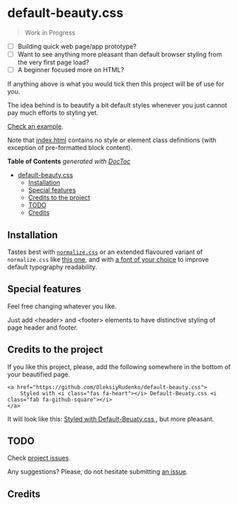 # default-beauty.css

> Work in Progress

 - [ ] Building quick web page/app prototype?
 - [ ] Want to see anything more pleasant than default
       browser styling from the very first page load?
 - [ ] A beginner focused more on HTML?

If anything above is what you would tick then this project
will be of use for you.

The idea behind is to beautify a bit default styles whenever
you just cannot pay much efforts to styling yet.

[Check an example](https://oleksiyrudenko.github.io/default-beauty.css/).

Note that [index.html](index.html) contains no style or element class definitions
(with exception of pre-formatted block content).

<!-- START doctoc generated TOC please keep comment here to allow auto update -->
<!-- DON'T EDIT THIS SECTION, INSTEAD RE-RUN doctoc TO UPDATE -->
**Table of Contents**  *generated with [DocToc](https://github.com/thlorenz/doctoc)*

- [default-beauty.css](#default-beautycss)
  - [Installation](#installation)
  - [Special features](#special-features)
  - [Credits to the project](#credits-to-the-project)
  - [TODO](#todo)
  - [Credits](#credits)

<!-- END doctoc generated TOC please keep comment here to allow auto update -->

## Installation

Tastes best with [`normalize.css`](https://github.com/necolas/normalize.css)
or an extended flavoured variant of `normalize.css` like
[this one](https://github.com/OleksiyRudenko/normalize.css), and
with [a font of your choice](https://www.w3schools.com/howto/howto_google_fonts.asp)
to improve default typography readability.

## Special features

Feel free changing whatever you like.

Just add &lt;header&gt; and &lt;footer&gt; elements to have distinctive
styling of page header and footer.

## Credits to the project

If you like this project, please, add the following somewhere in the bottom
of your beautified page.

```
<a href="https://github.com/OleksiyRudenko/default-beauty.css">
    Styled with <i class="fas fa-heart"></i> Default-Beuaty.css <i class="fab fa-github-square"></i>
</a>
```

It will look like this: <a href="https://github.com/OleksiyRudenko/default-beauty.css">
Styled with <i class="fas fa-heart"></i> Default-Beuaty.css <i class="fab fa-github-square"></i>
</a> , but more pleasant.

## TODO

Check [project issues](https://github.com/OleksiyRudenko/default-beauty.css/issues).

Any suggestions? Please, do not hesitate submitting
[an issue](https://github.com/OleksiyRudenko/default-beauty.css/issues).

## Credits
